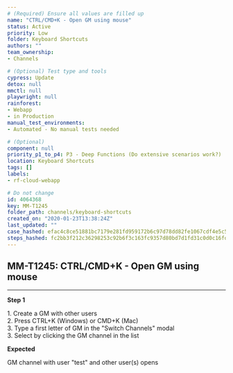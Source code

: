 ```yaml
---
# (Required) Ensure all values are filled up
name: "CTRL/CMD+K - Open GM using mouse"
status: Active
priority: Low
folder: Keyboard Shortcuts
authors: ""
team_ownership: 
- Channels

# (Optional) Test type and tools
cypress: Update
detox: null
mmctl: null
playwright: null
rainforest: 
- Webapp
- in Production
manual_test_environments: 
- Automated - No manual tests needed

# (Optional)
component: null
priority_p1_to_p4: P3 - Deep Functions (Do extensive scenarios work?)
location: Keyboard Shortcuts
tags: []
labels: 
- rf-cloud-webapp

# Do not change
id: 4064368
key: MM-T1245
folder_path: channels/keyboard-shortcuts
created_on: "2020-01-23T13:38:24Z"
last_updated: ""
case_hashed: efac4c8ce51881bc7179e281fd959172b6c97d78dd82fe1067cdf4e5c5cd5ebf1552085559562cb0962cc9b644bba325
steps_hashed: fc2bb3f212c36298253c92b6f3c163fc9357d80bd7d1fd31c0d0c16fd599148bad80551ebfbc56bfe1a1020366a3fe46
---
```


## MM-T1245: CTRL/CMD+K - Open GM using mouse

---

**Step 1**

1\. Create a GM with other users\
2\. Press CTRL+K (Windows) or CMD+K (Mac)\
3\. Type a first letter of GM in the "Switch Channels" modal\
3\. Select by clicking the GM channel in the list

**Expected**

GM channel with user "test" and other user(s) opens
